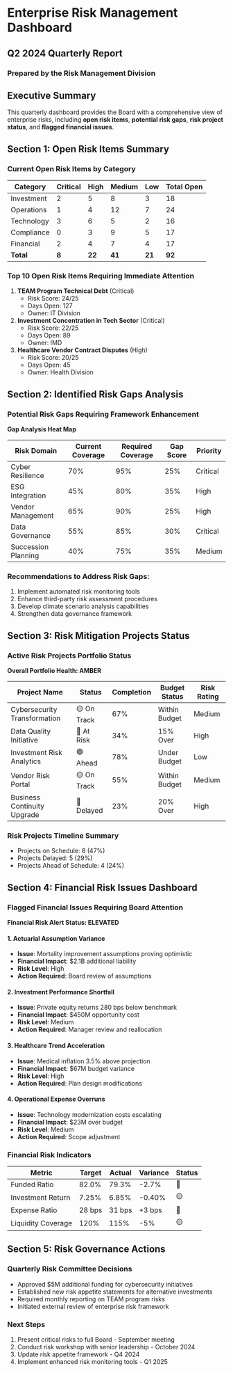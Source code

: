 # **Enterprise Risk Management Dashboard**

## **Q2 2024 Quarterly Report**

### **Prepared by the Risk Management Division**

## **Executive Summary**

This quarterly dashboard provides the Board with a comprehensive view of enterprise risks, including **open risk items**, **potential risk gaps**, **risk project status**, and **flagged financial issues**.

## **Section 1: Open Risk Items Summary**

### **Current Open Risk Items by Category**

| Category | Critical | High | Medium | Low | Total Open |
| ----- | ----- | ----- | ----- | ----- | ----- |
| Investment | 2 | 5 | 8 | 3 | 18 |
| Operations | 1 | 4 | 12 | 7 | 24 |
| Technology | 3 | 6 | 5 | 2 | 16 |
| Compliance | 0 | 3 | 9 | 5 | 17 |
| Financial | 2 | 4 | 7 | 4 | 17 |
| **Total** | **8** | **22** | **41** | **21** | **92** |

### **Top 10 Open Risk Items Requiring Immediate Attention**

1. **TEAM Program Technical Debt** (Critical)  
   * Risk Score: 24/25  
   * Days Open: 127  
   * Owner: IT Division  
2. **Investment Concentration in Tech Sector** (Critical)  
   * Risk Score: 22/25  
   * Days Open: 89  
   * Owner: IMD  
3. **Healthcare Vendor Contract Disputes** (High)  
   * Risk Score: 20/25  
   * Days Open: 45  
   * Owner: Health Division

## **Section 2: Identified Risk Gaps Analysis**

### **Potential Risk Gaps Requiring Framework Enhancement**

**Gap Analysis Heat Map**

| Risk Domain | Current Coverage | Required Coverage | Gap Score | Priority |
| ----- | ----- | ----- | ----- | ----- |
| Cyber Resilience | 70% | 95% | 25% | Critical |
| ESG Integration | 45% | 80% | 35% | High |
| Vendor Management | 65% | 90% | 25% | High |
| Data Governance | 55% | 85% | 30% | Critical |
| Succession Planning | 40% | 75% | 35% | Medium |

### **Recommendations to Address Risk Gaps:**

1. Implement automated risk monitoring tools  
2. Enhance third-party risk assessment procedures  
3. Develop climate scenario analysis capabilities  
4. Strengthen data governance framework

## **Section 3: Risk Mitigation Projects Status**

### **Active Risk Projects Portfolio Status**

**Overall Portfolio Health: AMBER**

| Project Name | Status | Completion | Budget Status | Risk Rating |
| ----- | ----- | ----- | ----- | ----- |
| Cybersecurity Transformation | 🟡 On Track | 67% | Within Budget | Medium |
| Data Quality Initiative | 🔴 At Risk | 34% | 15% Over | High |
| Investment Risk Analytics | 🟢 Ahead | 78% | Under Budget | Low |
| Vendor Risk Portal | 🟡 On Track | 55% | Within Budget | Medium |
| Business Continuity Upgrade | 🔴 Delayed | 23% | 20% Over | High |

### **Risk Projects Timeline Summary**

* Projects on Schedule: 8 (47%)  
* Projects Delayed: 5 (29%)  
* Projects Ahead of Schedule: 4 (24%)

## **Section 4: Financial Risk Issues Dashboard**

### **Flagged Financial Issues Requiring Board Attention**

**Financial Risk Alert Status: ELEVATED**

#### **1\. Actuarial Assumption Variance**

* **Issue**: Mortality improvement assumptions proving optimistic  
* **Financial Impact**: $2.1B additional liability  
* **Risk Level**: High  
* **Action Required**: Board review of assumptions

#### **2\. Investment Performance Shortfall**

* **Issue**: Private equity returns 280 bps below benchmark  
* **Financial Impact**: $450M opportunity cost  
* **Risk Level**: Medium  
* **Action Required**: Manager review and reallocation

#### **3\. Healthcare Trend Acceleration**

* **Issue**: Medical inflation 3.5% above projection  
* **Financial Impact**: $67M budget variance  
* **Risk Level**: High  
* **Action Required**: Plan design modifications

#### **4\. Operational Expense Overruns**

* **Issue**: Technology modernization costs escalating  
* **Financial Impact**: $23M over budget  
* **Risk Level**: Medium  
* **Action Required**: Scope adjustment

### **Financial Risk Indicators**

| Metric | Target | Actual | Variance | Status |
| ----- | ----- | ----- | ----- | ----- |
| Funded Ratio | 82.0% | 79.3% | \-2.7% | 🔴 |
| Investment Return | 7.25% | 6.85% | \-0.40% | 🟡 |
| Expense Ratio | 28 bps | 31 bps | \+3 bps | 🔴 |
| Liquidity Coverage | 120% | 115% | \-5% | 🟡 |

## **Section 5: Risk Governance Actions**

### **Quarterly Risk Committee Decisions**

* Approved $5M additional funding for cybersecurity initiatives  
* Established new risk appetite statements for alternative investments  
* Required monthly reporting on TEAM program risks  
* Initiated external review of enterprise risk framework

### **Next Steps**

1. Present critical risks to full Board \- September meeting  
2. Conduct risk workshop with senior leadership \- October 2024  
3. Update risk appetite framework \- Q4 2024  
4. Implement enhanced risk monitoring tools \- Q1 2025